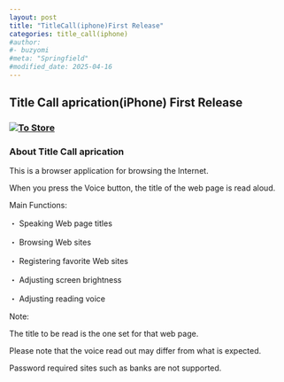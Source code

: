 ```yaml
---
layout: post
title: "TitleCall(iphone)First Release"
categories: title_call(iphone)
#author:
#- buzyomi
#meta: "Springfield"
#modified_date: 2025-04-16
---
```


[link-3]: https://apple.co/4jAiQKn

## Title Call aprication(iPhone) First Release

### [![To Store](/assets/title_call/First_1080x1080_en.png)][link-3]

### About Title Call aprication

This is a browser application for browsing the Internet.

When you press the Voice button, the title of the web page is read aloud.

Main Functions:

・ Speaking Web page titles 

・ Browsing Web sites 

・ Registering favorite Web sites 

・ Adjusting screen brightness 

・ Adjusting reading voice


Note: 

The title to be read is the one set for that web page.

Please note that the voice read out may differ from what is expected.

Password required sites such as banks are not supported.
